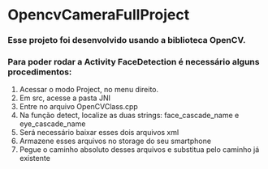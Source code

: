 # OpencvCameraFullProject

### Esse projeto foi desenvolvido usando a biblioteca OpenCV.

### Para poder rodar a Activity FaceDetection é necessário alguns procedimentos:

1. Acessar o modo Project, no menu direito.
2. Em src, acesse a pasta JNI
3. Entre no arquivo OpenCVClass.cpp
4. Na função detect, localize as duas strings: face_cascade_name e eye_cascade_name
5. Será necessário baixar esses dois arquivos xml
6. Armazene esses arquivos no storage do seu smartphone
7. Pegue o caminho absoluto desses arquivos e substitua pelo caminho já existente
